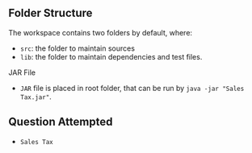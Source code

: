 ## Folder Structure

The workspace contains two folders by default, where:

- `src`: the folder to maintain sources
- `lib`: the folder to maintain dependencies and test files.

JAR File

- `JAR` file is placed in root folder, that can be run by `java -jar "Sales Tax.jar"`.

## Question Attempted

- `Sales Tax`
